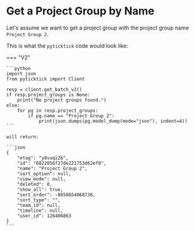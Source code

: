 # Get a Project Group by Name

Let's assume we want to get a project group with the project group name `Project Group 2`.

This is what the `pyticktick` code would look like:

=== "V2"

    ```python
    import json
    from pyticktick import Client

    resp = client.get_batch_v2()
    if resp.project_groups is None:
        print("No project groups found.")
    else:
        for pg in resp.project_groups:
            if pg.name == "Project Group 2":
                print(json.dumps(pg.model_dump(mode="json"), indent=4))
    ```

    will return:

    ```json
    {
        "etag": "y8vuqi2b",
        "id": "6822056f27de221753d62ef0",
        "name": "Project Group 2",
        "sort_option": null,
        "view_mode": null,
        "deleted": 0,
        "show_all": true,
        "sort_order": -8658654068736,
        "sort_type": "",
        "team_id": null,
        "timeline": null,
        "user_id": 126406863
    }
    ```
